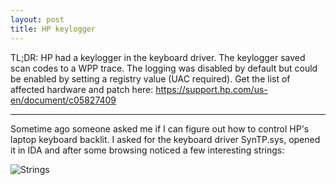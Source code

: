 ```yaml
---
layout: post
title: HP keylogger
---
```


TL;DR:
HP had a keylogger in the keyboard driver. The keylogger saved scan codes to a WPP trace. The logging was disabled by default but could be enabled by setting a registry value (UAC required).
Get the list of affected hardware and patch here: https://support.hp.com/us-en/document/c05827409

***
Sometime ago someone asked me if I can figure out how to control HP's laptop keyboard backlit. I asked for the keyboard driver SynTP.sys, opened it in IDA and after some browsing noticed a few interesting strings:

![Strings](https://github.com/zwclose/zwclose.github.io/blob/master/_posts/Strings.PNG)
